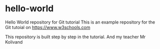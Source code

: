 # hello-world
Hello World repository for Git tutorial
This is an example repository for the Git tutoial on https://www.w3schools.com

This repository is built step by step in the tutorial.
And my teacher Mr Kolivand
